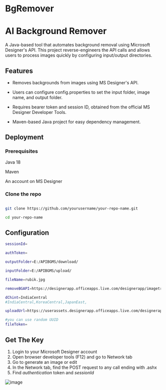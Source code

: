 # BgRemover
#  AI Background Remover

A Java-based tool that automates background removal using Microsoft Designer's API. This project reverse-engineers the API calls and allows users to process images quickly by configuring input/output directories.


## Features

- Removes backgrounds from images using MS Designer's API.

- Users can configure config.properties to set the input folder, image name, and output folder.

- Requires bearer token and session ID, obtained from the official MS Designer Developer Tools.

- Maven-based Java project for easy dependency management.


## Deployment

### Prerequisites

Java 18

Maven

An account on MS Designer

### Clone the repo


```bash

git clone https://github.com/yourusername/your-repo-name.git

cd your-repo-name
```

## Configuration

```bash
sessionId=

authToken=

outputFolder=E:/APIBGMS/download/

inputFolder=E:/APIBGMS/upload/

fileName=rubik.jpg

removeBGAPI=https://designerapp.officeapps.live.com/designerapp/imagetransformation.ashx

dChint=IndiaCentral
#IndiaCentral,KoreaCentral,JapanEast,

uploadUrl=https://userassets.designerapp.officeapps.live.com/designerapp/userasset.ashx?action=upload&name=1713098017993.jpeg&type=Image&sequenceId=0&userID=

#you can use random UUID
fileToken=

```


## Get The Key
1. Login to your Microsoft Designer account
2. Open browser developer tools (F12) and go to Network tab
3. Go to generate an image or edit 
4. In the Network tab, find the POST request to any call ending with .ashx
5. Find *authentication* token and *sessionId*




![image](https://github.com/user-attachments/assets/a758685d-9877-4b7c-bade-44d8e7560845)
